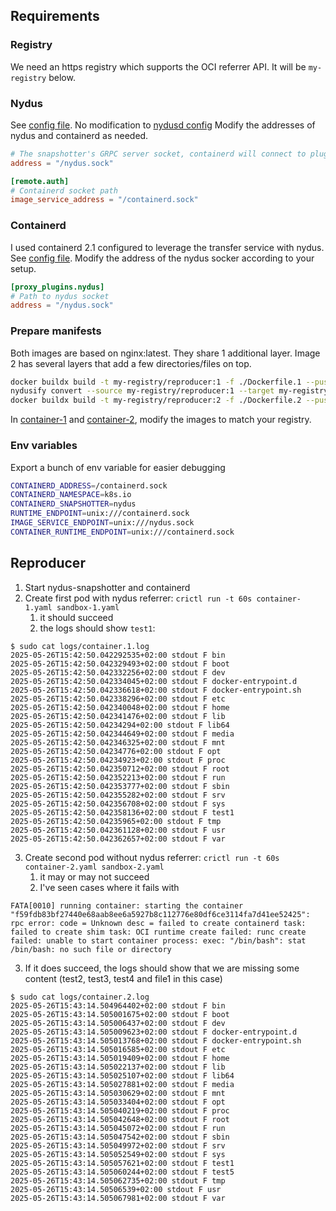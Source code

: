 ## Requirements

### Registry

We need an https registry which supports the OCI referrer API.
It will be `my-registry` below.

### Nydus

See [config file](./nydus.toml). No modification to [nydusd config](./nydusd-config.json)
Modify the addresses of nydus and containerd as needed.

```toml
# The snapshotter's GRPC server socket, containerd will connect to plugin on this socket
address = "/nydus.sock"

[remote.auth]
# Containerd socket path
image_service_address = "/containerd.sock"
```

### Containerd

I used containerd 2.1 configured to leverage the transfer service with nydus. See [config file](./containerd.toml).
Modify the address of the nydus socker according to your setup.

 ```toml
[proxy_plugins.nydus]
# Path to nydus socket
address = "/nydus.sock"
```

### Prepare manifests

Both images are based on nginx:latest. They share 1 additional layer.
Image 2 has several layers that add a few directories/files on top.

```bash
docker buildx build -t my-registry/reproducer:1 -f ./Dockerfile.1 --push .
nydusify convert --source my-registry/reproducer:1 --target my-registry/reproducer:1-nydus --with-referrer
docker buildx build -t my-registry/reproducer:2 -f ./Dockerfile.2 --push .
```

In [container-1](./container-1.yaml) and [container-2](./container-2.yaml), modify the images to match your registry.

### Env variables

Export a bunch of env variable for easier debugging

```bash
CONTAINERD_ADDRESS=/containerd.sock
CONTAINERD_NAMESPACE=k8s.io
CONTAINERD_SNAPSHOTTER=nydus
RUNTIME_ENDPOINT=unix:///containerd.sock
IMAGE_SERVICE_ENDPOINT=unix:///nydus.sock
CONTAINER_RUNTIME_ENDPOINT=unix:///containerd.sock
```

## Reproducer

1. Start nydus-snapshotter and containerd
2. Create first pod with nydus referrer: `crictl run -t 60s container-1.yaml sandbox-1.yaml`
   1. it should succeed
   2. the logs should show `test1`:

```
$ sudo cat logs/container.1.log
2025-05-26T15:42:50.042292535+02:00 stdout F bin
2025-05-26T15:42:50.042329493+02:00 stdout F boot
2025-05-26T15:42:50.042332256+02:00 stdout F dev
2025-05-26T15:42:50.042334045+02:00 stdout F docker-entrypoint.d
2025-05-26T15:42:50.042336618+02:00 stdout F docker-entrypoint.sh
2025-05-26T15:42:50.042338296+02:00 stdout F etc
2025-05-26T15:42:50.042340048+02:00 stdout F home
2025-05-26T15:42:50.042341476+02:00 stdout F lib
2025-05-26T15:42:50.04234294+02:00 stdout F lib64
2025-05-26T15:42:50.042344649+02:00 stdout F media
2025-05-26T15:42:50.042346325+02:00 stdout F mnt
2025-05-26T15:42:50.04234776+02:00 stdout F opt
2025-05-26T15:42:50.04234923+02:00 stdout F proc
2025-05-26T15:42:50.042350712+02:00 stdout F root
2025-05-26T15:42:50.042352213+02:00 stdout F run
2025-05-26T15:42:50.042353777+02:00 stdout F sbin
2025-05-26T15:42:50.042355282+02:00 stdout F srv
2025-05-26T15:42:50.042356708+02:00 stdout F sys
2025-05-26T15:42:50.042358136+02:00 stdout F test1
2025-05-26T15:42:50.04235965+02:00 stdout F tmp
2025-05-26T15:42:50.042361128+02:00 stdout F usr
2025-05-26T15:42:50.042362657+02:00 stdout F var
```

3. Create second pod without nydus referrer: `crictl run -t 60s container-2.yaml sandbox-2.yaml`
   1. it may or may not succeed
   2. I've seen cases where it fails with

```
FATA[0010] running container: starting the container "f59fdb83bf27440e68aab8ee6a5927b8c112776e80df6ce3114fa7d41ee52425": rpc error: code = Unknown desc = failed to create containerd task: failed to create shim task: OCI runtime create failed: runc create failed: unable to start container process: exec: "/bin/bash": stat /bin/bash: no such file or directory
```

   3. If it does succeed, the logs should show that we are missing some content (test2, test3, test4 and file1 in this case)

```
$ sudo cat logs/container.2.log
2025-05-26T15:43:14.504964402+02:00 stdout F bin
2025-05-26T15:43:14.505001675+02:00 stdout F boot
2025-05-26T15:43:14.505006437+02:00 stdout F dev
2025-05-26T15:43:14.505009623+02:00 stdout F docker-entrypoint.d
2025-05-26T15:43:14.505013768+02:00 stdout F docker-entrypoint.sh
2025-05-26T15:43:14.505016585+02:00 stdout F etc
2025-05-26T15:43:14.505019409+02:00 stdout F home
2025-05-26T15:43:14.505022137+02:00 stdout F lib
2025-05-26T15:43:14.505025107+02:00 stdout F lib64
2025-05-26T15:43:14.505027881+02:00 stdout F media
2025-05-26T15:43:14.505030629+02:00 stdout F mnt
2025-05-26T15:43:14.505033404+02:00 stdout F opt
2025-05-26T15:43:14.505040219+02:00 stdout F proc
2025-05-26T15:43:14.505042648+02:00 stdout F root
2025-05-26T15:43:14.505045072+02:00 stdout F run
2025-05-26T15:43:14.505047542+02:00 stdout F sbin
2025-05-26T15:43:14.505049972+02:00 stdout F srv
2025-05-26T15:43:14.505052549+02:00 stdout F sys
2025-05-26T15:43:14.505057621+02:00 stdout F test1
2025-05-26T15:43:14.505060244+02:00 stdout F test5
2025-05-26T15:43:14.505062735+02:00 stdout F tmp
2025-05-26T15:43:14.50506539+02:00 stdout F usr
2025-05-26T15:43:14.505067981+02:00 stdout F var
```
